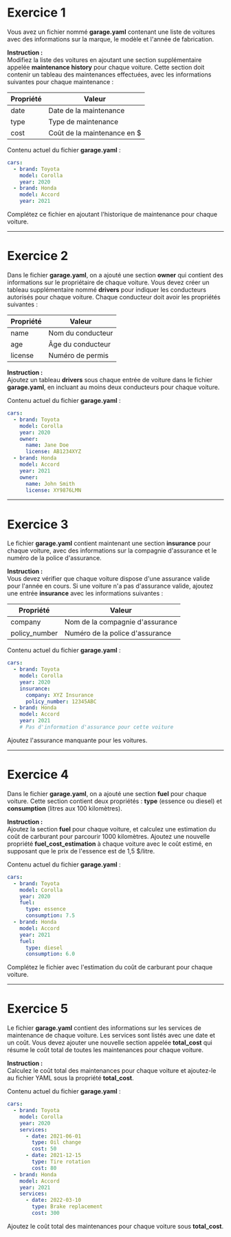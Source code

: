 # Exercice 1

Vous avez un fichier nommé **garage.yaml** contenant une liste de voitures avec des informations sur la marque, le modèle et l'année de fabrication.

**Instruction :**  
Modifiez la liste des voitures en ajoutant une section supplémentaire appelée **maintenance history** pour chaque voiture. Cette section doit contenir un tableau des maintenances effectuées, avec les informations suivantes pour chaque maintenance :

| Propriété  | Valeur                   |
|------------|--------------------------|
| date       | Date de la maintenance    |
| type       | Type de maintenance       |
| cost       | Coût de la maintenance en $|

Contenu actuel du fichier **garage.yaml** :

```yaml
cars:
  - brand: Toyota
    model: Corolla
    year: 2020
  - brand: Honda
    model: Accord
    year: 2021
```

Complétez ce fichier en ajoutant l'historique de maintenance pour chaque voiture.

---

# Exercice 2

Dans le fichier **garage.yaml**, on a ajouté une section **owner** qui contient des informations sur le propriétaire de chaque voiture. Vous devez créer un tableau supplémentaire nommé **drivers** pour indiquer les conducteurs autorisés pour chaque voiture. Chaque conducteur doit avoir les propriétés suivantes :

| Propriété  | Valeur             |
|------------|--------------------|
| name       | Nom du conducteur  |
| age        | Âge du conducteur  |
| license    | Numéro de permis   |

**Instruction :**  
Ajoutez un tableau **drivers** sous chaque entrée de voiture dans le fichier **garage.yaml**, en incluant au moins deux conducteurs pour chaque voiture.

Contenu actuel du fichier **garage.yaml** :

```yaml
cars:
  - brand: Toyota
    model: Corolla
    year: 2020
    owner:
      name: Jane Doe
      license: AB1234XYZ
  - brand: Honda
    model: Accord
    year: 2021
    owner:
      name: John Smith
      license: XY9876LMN
```

---

# Exercice 3

Le fichier **garage.yaml** contient maintenant une section **insurance** pour chaque voiture, avec des informations sur la compagnie d'assurance et le numéro de la police d'assurance.

**Instruction :**  
Vous devez vérifier que chaque voiture dispose d'une assurance valide pour l'année en cours. Si une voiture n'a pas d'assurance valide, ajoutez une entrée **insurance** avec les informations suivantes :

| Propriété    | Valeur                         |
|--------------|--------------------------------|
| company      | Nom de la compagnie d'assurance |
| policy_number| Numéro de la police d'assurance |

Contenu actuel du fichier **garage.yaml** :

```yaml
cars:
  - brand: Toyota
    model: Corolla
    year: 2020
    insurance:
      company: XYZ Insurance
      policy_number: 12345ABC
  - brand: Honda
    model: Accord
    year: 2021
    # Pas d'information d'assurance pour cette voiture
```

Ajoutez l'assurance manquante pour les voitures.

---

# Exercice 4

Dans le fichier **garage.yaml**, on a ajouté une section **fuel** pour chaque voiture. Cette section contient deux propriétés : **type** (essence ou diesel) et **consumption** (litres aux 100 kilomètres).

**Instruction :**  
Ajoutez la section **fuel** pour chaque voiture, et calculez une estimation du coût de carburant pour parcourir 1000 kilomètres. Ajoutez une nouvelle propriété **fuel_cost_estimation** à chaque voiture avec le coût estimé, en supposant que le prix de l'essence est de 1,5 $/litre.

Contenu actuel du fichier **garage.yaml** :

```yaml
cars:
  - brand: Toyota
    model: Corolla
    year: 2020
    fuel:
      type: essence
      consumption: 7.5
  - brand: Honda
    model: Accord
    year: 2021
    fuel:
      type: diesel
      consumption: 6.0
```

Complétez le fichier avec l'estimation du coût de carburant pour chaque voiture.

---

# Exercice 5

Le fichier **garage.yaml** contient des informations sur les services de maintenance de chaque voiture. Les services sont listés avec une date et un coût. Vous devez ajouter une nouvelle section appelée **total_cost** qui résume le coût total de toutes les maintenances pour chaque voiture.

**Instruction :**  
Calculez le coût total des maintenances pour chaque voiture et ajoutez-le au fichier YAML sous la propriété **total_cost**.

Contenu actuel du fichier **garage.yaml** :

```yaml
cars:
  - brand: Toyota
    model: Corolla
    year: 2020
    services:
      - date: 2021-06-01
        type: Oil change
        cost: 50
      - date: 2021-12-15
        type: Tire rotation
        cost: 80
  - brand: Honda
    model: Accord
    year: 2021
    services:
      - date: 2022-03-10
        type: Brake replacement
        cost: 300
```

Ajoutez le coût total des maintenances pour chaque voiture sous **total_cost**.
